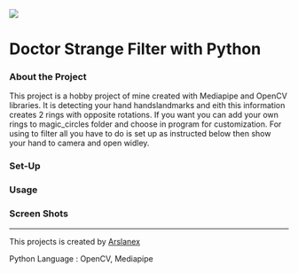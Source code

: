 <img src="https://i.pinimg.com/originals/3f/35/90/3f3590a3809163db554425361295f121.jpg" widht=100% />
<h1> Doctor Strange Filter with Python </h1>
<h3> About the Project </h3>
<p> This project is a hobby project of mine created with Mediapipe and OpenCV libraries. It is detecting your hand handslandmarks and eith this 
information creates 2 rings with  opposite rotations. If you want you can add your own rings to magic_circles folder and choose in program for 
customization. For using to filter all you have to do is set up as instructed below then show your hand to camera and open widley. </p>

<h3> Set-Up </h3>
<h3> Usage </h3>
<h3> Screen Shots </h3>

<hr>
<p>This projects is created by <a href="https://github.com/Arslanex">Arslanex</a></p>
<p>Python Language : OpenCV, Mediapipe
